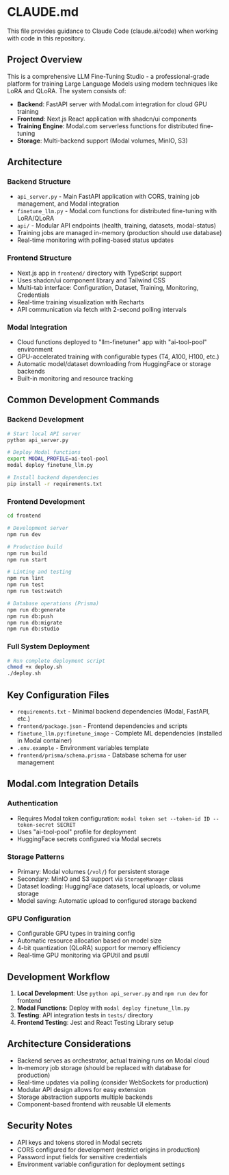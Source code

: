 # CLAUDE.md

This file provides guidance to Claude Code (claude.ai/code) when working with code in this repository.

## Project Overview

This is a comprehensive LLM Fine-Tuning Studio - a professional-grade platform for training Large Language Models using modern techniques like LoRA and QLoRA. The system consists of:

- **Backend**: FastAPI server with Modal.com integration for cloud GPU training
- **Frontend**: Next.js React application with shadcn/ui components
- **Training Engine**: Modal.com serverless functions for distributed fine-tuning
- **Storage**: Multi-backend support (Modal volumes, MinIO, S3)

## Architecture

### Backend Structure
- `api_server.py` - Main FastAPI application with CORS, training job management, and Modal integration
- `finetune_llm.py` - Modal.com functions for distributed fine-tuning with LoRA/QLoRA
- `api/` - Modular API endpoints (health, training, datasets, modal-status)
- Training jobs are managed in-memory (production should use database)
- Real-time monitoring with polling-based status updates

### Frontend Structure  
- Next.js app in `frontend/` directory with TypeScript support
- Uses shadcn/ui component library and Tailwind CSS
- Multi-tab interface: Configuration, Dataset, Training, Monitoring, Credentials
- Real-time training visualization with Recharts
- API communication via fetch with 2-second polling intervals

### Modal Integration
- Cloud functions deployed to "llm-finetuner" app with "ai-tool-pool" environment
- GPU-accelerated training with configurable types (T4, A100, H100, etc.)
- Automatic model/dataset downloading from HuggingFace or storage backends
- Built-in monitoring and resource tracking

## Common Development Commands

### Backend Development
```bash
# Start local API server
python api_server.py

# Deploy Modal functions
export MODAL_PROFILE=ai-tool-pool
modal deploy finetune_llm.py

# Install backend dependencies
pip install -r requirements.txt
```

### Frontend Development
```bash
cd frontend

# Development server
npm run dev

# Production build
npm run build
npm run start

# Linting and testing
npm run lint
npm run test
npm run test:watch

# Database operations (Prisma)
npm run db:generate
npm run db:push
npm run db:migrate
npm run db:studio
```

### Full System Deployment
```bash
# Run complete deployment script
chmod +x deploy.sh
./deploy.sh
```

## Key Configuration Files

- `requirements.txt` - Minimal backend dependencies (Modal, FastAPI, etc.)
- `frontend/package.json` - Frontend dependencies and scripts
- `finetune_llm.py:finetune_image` - Complete ML dependencies (installed in Modal container)
- `.env.example` - Environment variables template
- `frontend/prisma/schema.prisma` - Database schema for user management

## Modal.com Integration Details

### Authentication
- Requires Modal token configuration: `modal token set --token-id ID --token-secret SECRET`
- Uses "ai-tool-pool" profile for deployment
- HuggingFace secrets configured via Modal secrets

### Storage Patterns
- Primary: Modal volumes (`/vol/`) for persistent storage
- Secondary: MinIO and S3 support via `StorageManager` class
- Dataset loading: HuggingFace datasets, local uploads, or volume storage
- Model saving: Automatic upload to configured storage backend

### GPU Configuration
- Configurable GPU types in training config
- Automatic resource allocation based on model size
- 4-bit quantization (QLoRA) support for memory efficiency
- Real-time GPU monitoring via GPUtil and psutil

## Development Workflow

1. **Local Development**: Use `python api_server.py` and `npm run dev` for frontend
2. **Modal Functions**: Deploy with `modal deploy finetune_llm.py` 
3. **Testing**: API integration tests in `tests/` directory
4. **Frontend Testing**: Jest and React Testing Library setup

## Architecture Considerations

- Backend serves as orchestrator, actual training runs on Modal cloud
- In-memory job storage (should be replaced with database for production)
- Real-time updates via polling (consider WebSockets for production)
- Modular API design allows for easy extension
- Storage abstraction supports multiple backends
- Component-based frontend with reusable UI elements

## Security Notes

- API keys and tokens stored in Modal secrets
- CORS configured for development (restrict origins in production)
- Password input fields for sensitive credentials
- Environment variable configuration for deployment settings